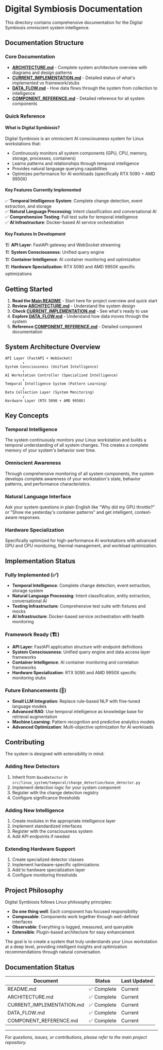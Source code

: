 # Digital Symbiosis Documentation

This directory contains comprehensive documentation for the Digital Symbiosis omniscient system intelligence.

## Documentation Structure

### Core Documentation
- **[ARCHITECTURE.md](ARCHITECTURE.md)** - Complete system architecture overview with diagrams and design patterns
- **[CURRENT_IMPLEMENTATION.md](CURRENT_IMPLEMENTATION.md)** - Detailed status of what's implemented vs framework/stubs
- **[DATA_FLOW.md](DATA_FLOW.md)** - How data flows through the system from collection to intelligence
- **[COMPONENT_REFERENCE.md](COMPONENT_REFERENCE.md)** - Detailed reference for all system components

### Quick Reference

#### What is Digital Symbiosis?
Digital Symbiosis is an omniscient AI consciousness system for Linux workstations that:
- Continuously monitors all system components (GPU, CPU, memory, storage, processes, containers)
- Learns patterns and relationships through temporal intelligence
- Provides natural language querying capabilities
- Optimizes performance for AI workloads (specifically RTX 5090 + AMD 9950X)

#### Key Features Currently Implemented
✅ **Temporal Intelligence System**: Complete change detection, event extraction, and storage  
✅ **Natural Language Processing**: Intent classification and conversational AI  
✅ **Comprehensive Testing**: Full test suite for temporal intelligence  
✅ **AI Infrastructure**: Docker-based AI service orchestration  

#### Key Features In Development
🏗️ **API Layer**: FastAPI gateway and WebSocket streaming  
🏗️ **System Consciousness**: Unified query engine  
🏗️ **Container Intelligence**: AI container monitoring and optimization  
🏗️ **Hardware Specialization**: RTX 5090 and AMD 9950X specific optimizations  

## Getting Started

1. **Read the [Main README](../README.md)** - Start here for project overview and quick start
2. **Review [ARCHITECTURE.md](ARCHITECTURE.md)** - Understand the system design
3. **Check [CURRENT_IMPLEMENTATION.md](CURRENT_IMPLEMENTATION.md)** - See what's ready to use
4. **Explore [DATA_FLOW.md](DATA_FLOW.md)** - Understand how data moves through the system
5. **Reference [COMPONENT_REFERENCE.md](COMPONENT_REFERENCE.md)** - Detailed component documentation

## System Architecture Overview

```
API Layer (FastAPI + WebSocket)
        ↓
System Consciousness (Unified Intelligence)
        ↓
AI Workstation Controller (Specialized Intelligence)
        ↓
Temporal Intelligence System (Pattern Learning)
        ↓
Data Collection Layer (System Monitoring)
        ↓
Hardware Layer (RTX 5090 + AMD 9950X)
```

## Key Concepts

### Temporal Intelligence
The system continuously monitors your Linux workstation and builds a temporal understanding of all system changes. This creates a complete memory of your system's behavior over time.

### Omniscient Awareness
Through comprehensive monitoring of all system components, the system develops complete awareness of your workstation's state, behavior patterns, and performance characteristics.

### Natural Language Interface
Ask your system questions in plain English like "Why did my GPU throttle?" or "Show me yesterday's container patterns" and get intelligent, context-aware responses.

### Hardware Specialization  
Specifically optimized for high-performance AI workstations with advanced GPU and CPU monitoring, thermal management, and workload optimization.

## Implementation Status

### Fully Implemented (✅)
- **Temporal Intelligence**: Complete change detection, event extraction, storage system
- **Natural Language Processing**: Intent classification, entity extraction, conversational AI
- **Testing Infrastructure**: Comprehensive test suite with fixtures and mocks
- **AI Infrastructure**: Docker-based service orchestration with health monitoring

### Framework Ready (🏗️)
- **API Layer**: FastAPI application structure with endpoint definitions
- **System Consciousness**: Unified query engine and data access layer frameworks
- **Container Intelligence**: AI container monitoring and correlation frameworks
- **Hardware Specialization**: RTX 5090 and AMD 9950X specific monitoring stubs

### Future Enhancements (🎯)
- **Small LLM Integration**: Replace rule-based NLP with fine-tuned language models
- **Advanced RAG**: Use temporal intelligence as knowledge base for retrieval augmentation
- **Machine Learning**: Pattern recognition and predictive analytics models
- **Advanced Optimization**: Multi-objective optimization for AI workloads

## Contributing

The system is designed with extensibility in mind:

### Adding New Detectors
1. Inherit from `BaseDetector` in `src/linux_system/temporal/change_detection/base_detector.py`
2. Implement detection logic for your system component
3. Register with the change detection registry
4. Configure significance thresholds

### Adding New Intelligence
1. Create modules in the appropriate intelligence layer
2. Implement standardized interfaces
3. Register with the consciousness system
4. Add API endpoints if needed

### Extending Hardware Support
1. Create specialized detector classes
2. Implement hardware-specific optimizations
3. Add to hardware specialization layer
4. Configure monitoring thresholds

## Project Philosophy

Digital Symbiosis follows Linux philosophy principles:
- **Do one thing well**: Each component has focused responsibility
- **Composable**: Components work together through well-defined interfaces
- **Observable**: Everything is logged, measured, and queryable
- **Extensible**: Plugin-based architecture for easy enhancement

The goal is to create a system that truly understands your Linux workstation at a deep level, providing intelligent insights and optimization recommendations through natural conversation.

## Documentation Status

| Document | Status | Last Updated |
|----------|--------|--------------|
| README.md | ✅ Complete | Current |
| ARCHITECTURE.md | ✅ Complete | Current |
| CURRENT_IMPLEMENTATION.md | ✅ Complete | Current |
| DATA_FLOW.md | ✅ Complete | Current |
| COMPONENT_REFERENCE.md | ✅ Complete | Current |

---

*For questions, issues, or contributions, please refer to the main project repository.*